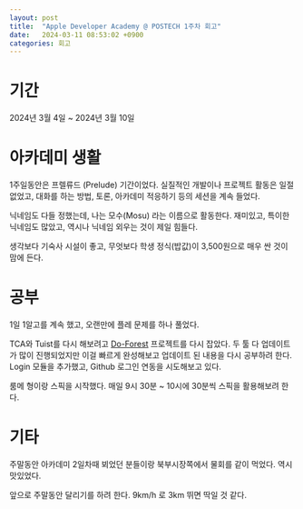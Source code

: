 ```yaml
---
layout: post
title:  "Apple Developer Academy @ POSTECH 1주차 회고"
date:   2024-03-11 08:53:02 +0900
categories: 회고
---
```


# 기간
2024년 3월 4일 ~ 2024년 3월 10일

# 아카데미 생활
1주일동안은 프렐류드 (Prelude) 기간이었다. 실질적인 개발이나 프로젝트 활동은 일절 없었고, 대화를 하는 방법, 토론, 아카데미 적응하기 등의 세션을 계속 들었다.

닉네임도 다들 정했는데, 나는 모수(Mosu) 라는 이름으로 활동한다. 재미있고, 특이한 닉네임도 많았고, 역시나 닉네임 외우는 것이 제일 힘들다.

생각보다 기숙사 시설이 좋고, 무엇보다 학생 정식(밥값)이 3,500원으로 매우 싼 것이 맘에 든다.

# 공부
1일 1알고를 계속 했고, 오랜만에 플레 문제를 하나 풀었다.

TCA와 Tuist를 다시 해보려고 [Do-Forest](https://github.com/yourssu/Do-Forest) 프로젝트를 다시 잡았다. 두 툴 다 업데이트가 많이 진행되었지만 이걸 빠르게 완성해보고 업데이트 된 내용을 다시 공부하려 한다. Login 모듈을 추가했고, Github 로그인 연동을 시도해보고 있다.

룸메 형이랑 스픽을 시작했다. 매일 9시 30분 ~ 10시에 30분씩 스픽을 활용해보려 한다.

# 기타
주말동안 아카데미 2일차때 뵈었던 분들이랑 북부시장쪽에서 물회를 같이 먹었다. 역시 맛있었다.

앞으로 주말동안 달리기를 하려 한다. 9km/h 로 3km 뛰면 딱일 것 같다.
